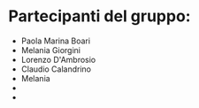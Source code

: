 # Partecipanti del gruppo:
- Paola Marina Boari
- Melania Giorgini
- Lorenzo D'Ambrosio
- Claudio Calandrino
- Melania
- 
- 
